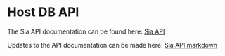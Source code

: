 Host DB API
===========

The Sia API documentation can be found here:
[Sia API](https://sia.tech/docs/ "Sia API")

Updates to the API documentation can be made here:
[Sia API markdown](./index.html.md "Sia API markdown")